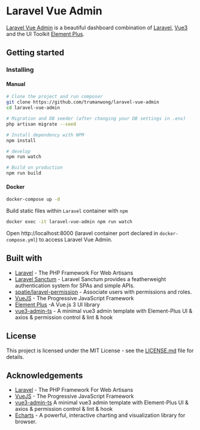 # Laravel Vue Admin

[Laravel Vue Admin](https://laravel-vue-admin.trumanwl.com) is a beautiful dashboard combination of [Laravel](https://laravel.com/), [Vue3](https://github.com/vuejs/vue) and the UI Toolkit [Element Plus](https://element-plus.org/).

## Getting started

### Installing

#### Manual

```bash
# Clone the project and run composer
git clone https://github.com/trumanwong/laravel-vue-admin
cd laravel-vue-admin

# Migration and DB seeder (after changing your DB settings in .env)
php artisan migrate --seed

# Install dependency with NPM
npm install

# develop
npm run watch

# Build on production
npm run build
```

#### Docker

```sh
docker-compose up -d
```

Build static files within `Laravel` container with `npm`

```sh
docker exec -it laravel-vue-admin npm run watch
```

Open http://localhost:8000 (laravel container port declared in `docker-compose.yml`) to access Laravel Vue Admin.

## Built with

* [Laravel](https://laravel.com/) - The PHP Framework For Web Artisans
* [Laravel Sanctum](https://github.com/laravel/sanctum/) - Laravel Sanctum provides a featherweight authentication system for SPAs and simple APIs.
* [spatie/laravel-permission](https://github.com/spatie/laravel-permission) - Associate users with permissions and roles.
* [VueJS](https://vuejs.org/) - The Progressive JavaScript Framework
* [Element Plus](https://element-plus.org/) -A Vue.js 3 UI library
* [vue3-admin-ts](https://github.com/jzfai/vue3-admin-ts) - A minimal vue3 admin template with Element-Plus UI & axios & permission control & lint & hook

## License

This project is licensed under the MIT License - see the [LICENSE.md](LICENSE) file for details.

## Acknowledgements

* [Laravel](https://laravel.com/) - The PHP Framework For Web Artisans
* [VueJS](https://vuejs.org/) - The Progressive JavaScript Framework
* [vue3-admin-ts](https://panjiachen.github.io/vue-element-admin/#/) A minimal vue3 admin template with Element-Plus UI & axios & permission control & lint & hook
* [Echarts](http://echarts.apache.org/) - A powerful, interactive charting and visualization library for browser.